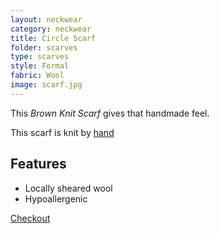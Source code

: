 ```yaml
---
layout: neckwear
category: neckwear
title: Circle Scarf
folder: scarves
type: scarves
style: Formal
fabric: Wool
image: scarf.jpg
---
```


This *Brown Knit Scarf* gives that handmade feel.

This scarf is knit by [hand](http://en.wikipedia.org/wiki/Knit)

## Features

- Locally sheared wool
- Hypoallergenic 

<a class="btn btn-alt milli" href="{{site.baseurl}}/cart/">Checkout</a>

